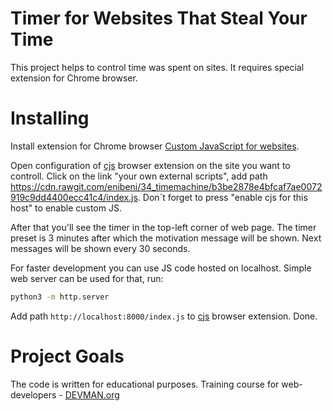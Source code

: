 # Timer for Websites That Steal Your Time

This project helps to control time was spent on sites. It requires special extension for Chrome browser.

# Installing

Install extension for Chrome browser [Custom JavaScript for websites](https://chrome.google.com/webstore/detail/custom-javascript-for-web/poakhlngfciodnhlhhgnaaelnpjljija).

Open configuration of [cjs](https://chrome.google.com/webstore/detail/custom-javascript-for-web/poakhlngfciodnhlhhgnaaelnpjljija) browser extension on the site you want to controll. Click on the link "your own external scripts", add path https://cdn.rawgit.com/enibeni/34_timemachine/b3be2878e4bfcaf7ae0072919c9dd4400ecc41c4/index.js. Don`t forget to press "enable cjs for this host" to enable custom JS.

After that you'll see the timer in the top-left corner of web page. The timer preset is 3 minutes after which the motivation message will be shown. Next messages will be shown every 30 seconds.

For faster development you can use JS code hosted on localhost. Simple web server can be used for that, run:

```bash
python3 -m http.server
```

Add path `http://localhost:8000/index.js` to [cjs](https://chrome.google.com/webstore/detail/custom-javascript-for-web/poakhlngfciodnhlhhgnaaelnpjljija) browser extension. Done.


# Project Goals

The code is written for educational purposes. Training course for web-developers - [DEVMAN.org](https://devman.org)
